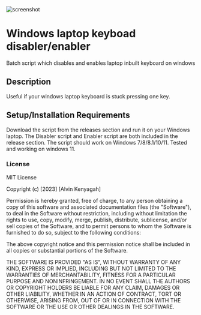 <!-- ![ScreenShot](https://www.maketecheasier.com/assets/uploads/2015/03/repairkeyboard-featured.jpg) -->
<img src="https://www.maketecheasier.com/assets/uploads/2015/03/repairkeyboard-featured.jpg" alt="screenshot" style="width:100%, height:100 px">

# Windows laptop keyboad disabler/enabler
Batch script which disables and enables laptop inbuilt keyboard on windows

## Description
Useful if your windows laptop keyboard is stuck pressing one key.

## Setup/Installation Requirements
Download the script from the releases section and run it on your Windows laptop. The Disabler script and Enabler script are both included in the release section. The script should work on Windows 7/8/8.1/10/11. Tested and working on windows 11. 
### License
MIT License

Copyright (c) [2023] [Alvin Kenyagah]

Permission is hereby granted, free of charge, to any person obtaining a copy
of this software and associated documentation files (the "Software"), to deal
in the Software without restriction, including without limitation the rights
to use, copy, modify, merge, publish, distribute, sublicense, and/or sell
copies of the Software, and to permit persons to whom the Software is
furnished to do so, subject to the following conditions:

The above copyright notice and this permission notice shall be included in all
copies or substantial portions of the Software.

THE SOFTWARE IS PROVIDED "AS IS", WITHOUT WARRANTY OF ANY KIND, EXPRESS OR
IMPLIED, INCLUDING BUT NOT LIMITED TO THE WARRANTIES OF MERCHANTABILITY,
FITNESS FOR A PARTICULAR PURPOSE AND NONINFRINGEMENT. IN NO EVENT SHALL THE
AUTHORS OR COPYRIGHT HOLDERS BE LIABLE FOR ANY CLAIM, DAMAGES OR OTHER
LIABILITY, WHETHER IN AN ACTION OF CONTRACT, TORT OR OTHERWISE, ARISING FROM,
OUT OF OR IN CONNECTION WITH THE SOFTWARE OR THE USE OR OTHER DEALINGS IN THE
SOFTWARE.
